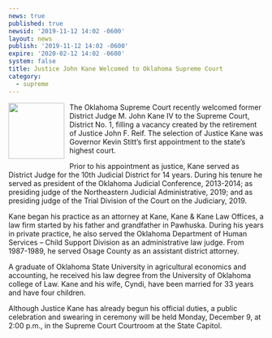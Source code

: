 ```yaml
---
news: true
published: true
newsid: '2019-11-12 14:02 -0600'
layout: news
publish: '2019-11-12 14:02 -0600'
expire: '2020-02-12 14:02 -0600'
system: false
title: Justice John Kane Welcomed to Oklahoma Supreme Court
category:
  - supreme
---
```

<img style="width: 110px; float: left; margin: 0 10px 10px 0;" src="http://www.oscn.net/images/news/judge-john-morgan-amick.jpg" />The Oklahoma Supreme Court recently welcomed former District Judge M. John Kane IV to the Supreme Court, District No. 1, filling a vacancy created by the retirement of Justice John F. Reif.  The selection of Justice Kane was Governor Kevin Stitt’s first appointment to the state’s highest court.

Prior to his appointment as justice, Kane served as District Judge for the 10th Judicial District for 14 years.  During his tenure he served as president of the Oklahoma Judicial Conference, 2013-2014; as presiding judge of the Northeastern Judicial Administrative, 2019; and as presiding judge of the Trial Division of the Court on the Judiciary, 2019.

Kane began his practice as an attorney at Kane, Kane & Kane Law Offices, a law firm started by his father and grandfather in Pawhuska. During his years in private practice, he also served the Oklahoma Department of Human Services – Child Support Division as an administrative law judge.  From 1987-1989, he served Osage County as an assistant district attorney.

A graduate of Oklahoma State University in agricultural economics and accounting, he received his law degree from the University of Oklahoma college of Law.  Kane and his wife, Cyndi, have been married for 33 years and have four children.

Although Justice Kane has already begun his official duties, a public celebration and swearing in ceremony will be held Monday, December 9, at 2:00 p.m., in the Supreme Court Courtroom at the State Capitol.  

